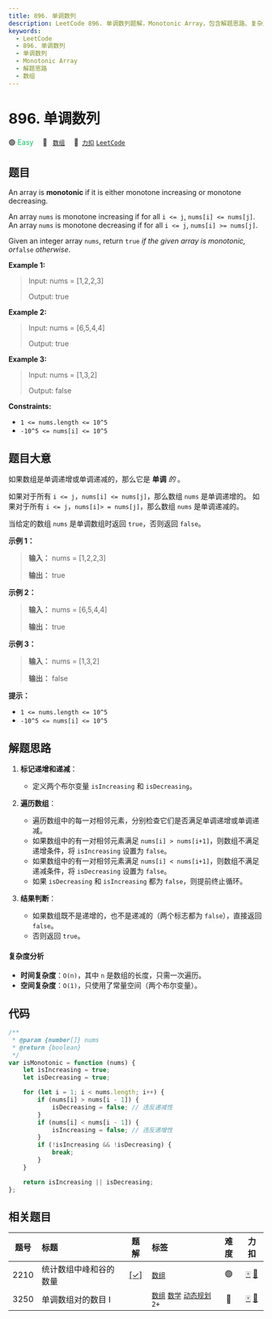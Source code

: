 ```yaml
---
title: 896. 单调数列
description: LeetCode 896. 单调数列题解，Monotonic Array，包含解题思路、复杂度分析以及完整的 JavaScript 代码实现。
keywords:
  - LeetCode
  - 896. 单调数列
  - 单调数列
  - Monotonic Array
  - 解题思路
  - 数组
---
```


# 896. 单调数列

🟢 <font color=#15bd66>Easy</font>&emsp; 🔖&ensp; [`数组`](/tag/array.md)&emsp; 🔗&ensp;[`力扣`](https://leetcode.cn/problems/monotonic-array) [`LeetCode`](https://leetcode.com/problems/monotonic-array)

## 题目

An array is **monotonic** if it is either monotone increasing or monotone
decreasing.

An array `nums` is monotone increasing if for all `i <= j`, `nums[i] <= nums[j]`. An array `nums` is monotone decreasing if for all `i <= j`, `nums[i] >= nums[j]`.

Given an integer array `nums`, return `true` _if the given array is monotonic,
or_`false` _otherwise_.

**Example 1:**

> Input: nums = [1,2,2,3]
>
> Output: true

**Example 2:**

> Input: nums = [6,5,4,4]
>
> Output: true

**Example 3:**

> Input: nums = [1,3,2]
>
> Output: false

**Constraints:**

- `1 <= nums.length <= 10^5`
- `-10^5 <= nums[i] <= 10^5`

## 题目大意

如果数组是单调递增或单调递减的，那么它是 **单调** _的_ 。

如果对于所有 `i <= j`，`nums[i] <= nums[j]`，那么数组 `nums` 是单调递增的。 如果对于所有 `i <= j`，`nums[i]> = nums[j]`，那么数组 `nums` 是单调递减的。

当给定的数组 `nums` 是单调数组时返回 `true`，否则返回 `false`。

**示例 1：**

> **输入：** nums = [1,2,2,3]
>
> **输出：** true

**示例 2：**

> **输入：** nums = [6,5,4,4]
>
> **输出：** true

**示例 3：**

> **输入：** nums = [1,3,2]
>
> **输出：** false

**提示：**

- `1 <= nums.length <= 10^5`
- `-10^5 <= nums[i] <= 10^5`

## 解题思路

1. **标记递增和递减**：

   - 定义两个布尔变量 `isIncreasing` 和 `isDecreasing`。

2. **遍历数组**：

   - 遍历数组中的每一对相邻元素，分别检查它们是否满足单调递增或单调递减。
   - 如果数组中的有一对相邻元素满足 `nums[i] > nums[i+1]`，则数组不满足递增条件，将 `isIncreasing` 设置为 `false`。
   - 如果数组中的有一对相邻元素满足 `nums[i] < nums[i+1]`，则数组不满足递减条件，将 `isDecreasing` 设置为 `false`。
   - 如果 `isDecreasing` 和 `isIncreasing` 都为 `false`，则提前终止循环。

3. **结果判断**：
   - 如果数组既不是递增的，也不是递减的（两个标志都为 `false`），直接返回 `false`。
   - 否则返回 `true`。

#### 复杂度分析

- **时间复杂度**：`O(n)`，其中 `n` 是数组的长度，只需一次遍历。
- **空间复杂度**：`O(1)`，只使用了常量空间（两个布尔变量）。

## 代码

```javascript
/**
 * @param {number[]} nums
 * @return {boolean}
 */
var isMonotonic = function (nums) {
	let isIncreasing = true;
	let isDecreasing = true;

	for (let i = 1; i < nums.length; i++) {
		if (nums[i] > nums[i - 1]) {
			isDecreasing = false; // 违反递减性
		}
		if (nums[i] < nums[i - 1]) {
			isIncreasing = false; // 违反递增性
		}
		if (!isIncreasing && !isDecreasing) {
			break;
		}
	}

	return isIncreasing || isDecreasing;
};
```

## 相关题目

<!-- prettier-ignore -->
| 题号 | 标题 | 题解 | 标签 | 难度 | 力扣 |
| :------: | :------ | :------: | :------ | :------: | :------: |
| 2210 | 统计数组中峰和谷的数量 | [[✓]](/problem/2210.md) |  [`数组`](/tag/array.md) | 🟢 | [🀄️](https://leetcode.cn/problems/count-hills-and-valleys-in-an-array) [🔗](https://leetcode.com/problems/count-hills-and-valleys-in-an-array) |
| 3250 | 单调数组对的数目 I |  |  [`数组`](/tag/array.md) [`数学`](/tag/math.md) [`动态规划`](/tag/dynamic-programming.md) `2+` | 🔴 | [🀄️](https://leetcode.cn/problems/find-the-count-of-monotonic-pairs-i) [🔗](https://leetcode.com/problems/find-the-count-of-monotonic-pairs-i) |